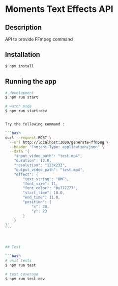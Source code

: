 # Moments Text Effects API

## Description

API to provide FFmpeg command

## Installation

```bash
$ npm install
```

## Running the app

````bash
# development
$ npm run start

# watch mode
$ npm run start:dev


Try the following command :

```bash
curl --request POST \
  --url http://localhost:3000/generate-ffmpeg \
  --header 'Content-Type: application/json' \
  --data '{
	"input_video_path": "test.mp4",
	"duration": 12.0,
	"resolution": "123x232",
	"output_video_path": "test.mp4",
	"effect": {
		"text_string": "OMG",
		"font_size": 11,
		"font_color": "0x777777",
		"start_time": 10.0,
		"end_time": 11.0,
		"position": {
			"x": 38,
			"y": 23
		}
	}
}'
```



## Test

```bash
# unit tests
$ npm run test

# test coverage
$ npm run test:cov
````

